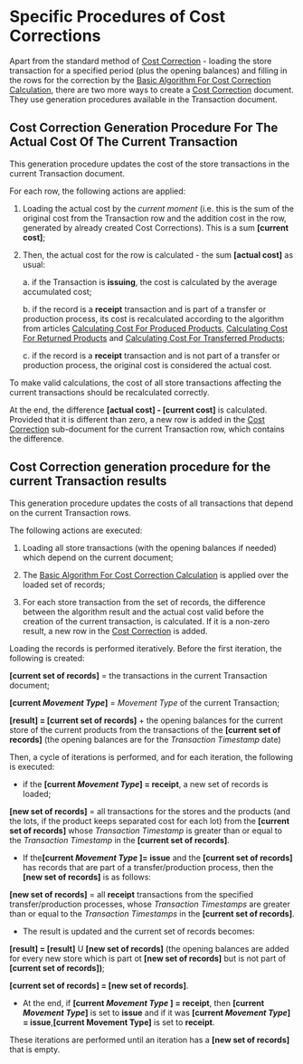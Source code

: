 # Specific Procedures of Cost Corrections

Apart from the standard method of [Cost Correction](https://github.com/ErpNetDocs/tech/blob/master/modules/logistics/logistics-common-module-concepts/goods-cost/cost-correction/index.md) - loading the store transaction for a specified period (plus the opening balances) and filling in the rows for the correction by the [Basic Algorithm For Cost Correction Calculation](https://github.com/ErpNetDocs/tech/blob/master/modules/logistics/logistics-common-module-concepts/goods-cost/cost-correction/basic-algorithm-for-cost-correction-calculation.md), there are two more ways to create a [Cost Correction](https://github.com/ErpNetDocs/tech/blob/master/modules/logistics/logistics-common-module-concepts/goods-cost/cost-correction/index.md) document. They use generation procedures available in the Transaction document.

## Cost Correction Generation Procedure For The Actual Cost Of The Current Transaction

This generation procedure updates the cost of the store transactions in the current Transaction document. 

For each row, the following actions are applied:

 1.  Loading the actual cost by the <i>current moment</i> (i.e. this is the sum of the original cost from the Transaction row and the addition cost in the row, generated by already created Cost Corrections). This is a sum <b>[current cost]</b>;
 
2. Then, the actual cost for the row is calculated - the sum <b>[actual cost]</b> as usual:

     a. if the Transaction is <b>issuing</b>, the cost is calculated by the average accumulated cost;

     b. if the record is a <b>receipt</b> transaction and is part of a transfer or production process, its cost is recalculated according to the algorithm from articles [Calculating Cost For Produced Products](https://github.com/ErpNetDocs/tech/blob/master/modules/logistics/logistics-common-module-concepts/goods-cost/original-cost-calculation/calculating-cost-for-produced-products.md), [Calculating Cost For Returned Products](https://github.com/ErpNetDocs/tech/blob/master/modules/logistics/logistics-common-module-concepts/goods-cost/original-cost-calculation/calculating-cost-for-returned-products.md) and [Calculating Cost For Transferred Products](https://github.com/ErpNetDocs/tech/blob/master/modules/logistics/logistics-common-module-concepts/goods-cost/original-cost-calculation/calculating-cost-for-transferred-products.md);

     c. if the record is a <b>receipt</b> transaction and is not part of a transfer or production process, the original cost is considered the actual cost.

To make valid calculations, the cost of all store transactions affecting the current transactions should be recalculated correctly.

At the end, the difference <b>[actual cost] - [current cost]</b> is calculated. Provided that it is different than zero, a new row is added in the [Cost Correction](https://github.com/ErpNetDocs/tech/blob/master/modules/logistics/logistics-common-module-concepts/goods-cost/cost-correction/index.md) sub-document for the current Transaction row, which contains the difference.

## Cost Correction generation procedure for the current Transaction results

This generation procedure updates the costs of all transactions that depend on the current Transaction rows. 

The following actions are executed:

1. Loading all store transactions (with the opening balances if needed) which depend on the current document;

2. Тhe [Basic Algorithm For Cost Correction Calculation](https://github.com/ErpNetDocs/tech/blob/master/modules/logistics/logistics-common-module-concepts/goods-cost/cost-correction/basic-algorithm-for-cost-correction-calculation.md) is applied over the loaded set of records;

3. For each store transaction from the set of records, the difference between the algorithm result and the actual cost valid before the creation of the current transaction, is calculated. If it is a non-zero result, a new row in the [Cost Correction](https://github.com/ErpNetDocs/tech/blob/master/modules/logistics/logistics-common-module-concepts/goods-cost/cost-correction/index.md) is added.

Loading the records is performed iteratively. Before the first iteration, the following is created:

<b>[current set of records]</b> = the transactions in the current Transaction document;

<b>[current <i>Movement Type</i>]</b> = <i>Movement Type </i>of the current Transaction;
  
<b>[result] = [current set of records]</b> + the opening balances for the current store of the current products from the transactions of the <b>[current set of records]</b> (the opening balances are for the <i>Transaction Timestamp</i> date)
  
Then, a cycle of iterations is performed, and for each iteration, the following is executed:
  
- if the <b>[current <i>Movement Type</i>] = receipt</b>, a new set of records is loaded;
  
<b>[new set of records]</b> = all transactions for the stores and the products (and the lots, if the product keeps separated cost for each lot) from the <b>[current set of records]</b> whоse <i>Transaction Timestamp</i> is greater than or equal to the <i>Transaction Timestamp</i>  in the <b>[current set of records]</b>.
  
- If the<b>[current <i>Movement Type </i>]= issue</b> and the <b>[current set of records]</b> has records that are part of a transfer/production process, then the <b>[new set of records]</b> is as follows:
  
<b>[new set of records]</b> = all <b>receipt</b> transactions from the specified transfer/production processes, whose <i>Transaction Timestamps</i> are greater than or equal to the <i>Transaction Timestamps</i> in the <b>[current set of records]</b>.
  
- The result is updated and the current set of records becomes:
  
<b>[result] = [result]</b> U <b>[new set of records]</b> (the opening balances are added for every new store which is part ot <b>[new set of records]</b> but is not part of <b>[current set of records])</b>;
  
<b>[current set of records] = [new set of records]</b>.
  
- At the end, if <b>[current <i>Movement Type</i> ] = receipt</b>, then <b>[current <i>Movement Type</i>]</b> is set to <b>issue</b> and if it was <b>[current <i>Movement Type</i>] = issue</b>,<b>[current Movement Type]</b> is set to <b>receipt</b>.
  
These iterations are performed until an iteration has a <b>[new set of records]</b> that is empty.


